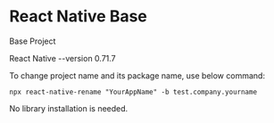 # React Native Base
Base Project

React Native --version 0.71.7

To change project name and its package name, use below command:

	npx react-native-rename "YourAppName" -b test.company.yourname

No library installation is needed.
